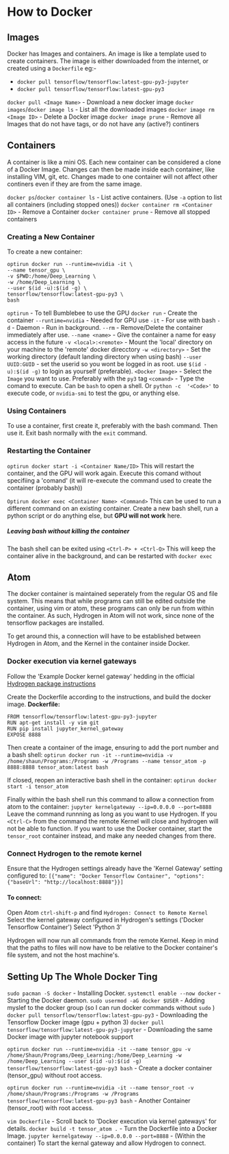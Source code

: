 How to Docker
=============

Images
------

Docker has Images and containers.
An image is like a template used to create containers.
The image is either downloaded from the internet, or created using a `Dockerfile`
eg:-
* `docker pull tensorflow/tensorflow:latest-gpu-py3-jupyter`
* `docker pull tensorflow/tensorflow:latest-gpu-py3`

`docker pull <Image Name>`          - Download a new docker image
`docker images`/`docker image ls`   - List all the downloaded images
`docker image rm <Image ID>`        - Delete a Docker image
`docker image prune`                - Remove all Images that do not have tags, or do not have any (active?) continers

Containers
----------

A container is like a mini OS. Each new container can be considered a clone of a Docker Image.
Changes can then be made inside each container, like installing VIM, git, etc.
Changes made to one container will not affect other continers even if they are from the same image.

`docker ps`/`docker container ls`       - List active containers. (Use `-a` option to list all containers (including stopped ones))
`docker container rm <Container ID>`    - Remove a Container
`docker container prune`                - Remove all stopped containers


### Creating a New Container

To create a new container:

```
optirun docker run --runtime=nvidia -it \
--name tensor_gpu \
-v $PWD:/home/Deep_Learning \
-w /home/Deep_Learning \
--user $(id -u):$(id -g) \
tensorflow/tensorflow:latest-gpu-py3 \
bash
```

`optirun`               - To tell Bumblebee to use the GPU
`docker run`            - Create the container
`--runtime=nvidia`      - Needed for GPU use
`-it`                   - For use with bash
`-d`                    - Daemon - Run in background.
`--rm`                  - Remove/Delete the container immediately after use.
`--name <name>`         - Give the container a name for easy access in the future
`-v <local>:<remote>`   - Mount the 'local' directory on your machine to the 'remote' docker direcctory
`-w <directory>`        - Set the working directory (default landing directory when using bash)
`--user UUID:GUID`      - set the userid so you wont be logged in as root. use `$(id -u):$(id -g)` to login as yourself (preferable).
`<Docker Image>`        - Select the `Image` you want to use. Preferably with the `py3` tag
`<comand>`              - Type the comand to execute. Can be `bash` to open a shell. Or `python -c  '<Code>'` to execute code, or `nvidia-smi` to test the gpu, or anything else.


### Using Containers

To use a container, first create it, preferably with the bash command.
Then use it.
Exit bash normally with the `exit` command.


### Restarting the Container

`optirun docker start -i <Container Name/ID>`
This will restart the container, and the GPU will work again.
Execute this comand without specifiing a 'comand' (it will re-execute the command used to create the container (probably bash))

`Optirun docker exec <Container Name> <Command>`
This can be used to run a different command on an existing container. Create a new bash shell, run a python script or do anything else, but **GPU will not work** here.


##### Leaving bash without killing the container

The bash shell can be exited using `<Ctrl-P> + <Ctrl-Q>`
This will keep the container alive in the background, and can be restarted with `docker exec`


Atom
----

The docker container is maintained seperately from the regular OS and file system.
This means that while programs can still be edited outside the container, using vim or atom, these programs can only be run from within the container.
As such, Hydrogen in Atom will not work, since none of the tensorflow packages are installed.

To get around this, a connection will have to be established between Hydrogen in Atom, and the Kernel in the container inside Docker.

### Docker execution via kernel gateways

Follow the 'Example Docker kernel gateway' hedding in the official [Hydrogen package instructions](https://atom.io/packages/greyatom-hydrogen#docker-execution-via-kernel-gateways)

Create the Dockerfile according to the instructions, and build the docker image.
**Dockerfile:**
```
FROM tensorflow/tensorflow:latest-gpu-py3-jupyter
RUN apt-get install -y vim git
RUN pip install jupyter_kernel_gateway
EXPOSE 8888
```

Then create a container of the image, ensuring to add the port number and a bash shell:
`optirun docker run -it --runtime=nvidia -v /home/shaun/Programs:/Programs -w /Programs --name tensor_atom -p 8888:8888 tensor_atom:latest bash`

If closed, reopen an interactive bash shell in the container:
`optirun docker start -i tensor_atom`

Finally within the bash shell run this command to allow a connection from atom to the container:
`jupyter kernelgateway --ip=0.0.0.0 --port=8888`
Leave the command runnning as long as you want to use Hydrogen. If you `<Ctrl-C>` from the command the remote Kernel will close and hydrogen will not be able to function.
If you want to use the Docker container, start the `tensor_root` container instead, and make any needed changes from there.


### Connect Hydrogen to the remote kernel
Ensure that the Hydrogen settings already have the 'Kernel Gateway' setting configured to:
`[{"name": "Docker Tensorflow Container", "options": {"baseUrl": "http://localhost:8888"}}]`

#### To connect:
Open Atom
`ctrl-shift-p` and find `Hydrogen: Connect to Remote Kernel`
Select the kernel gateway configured in Hydrogen's settings ('Docker Tensorflow Container')
Select 'Python 3'

Hydrogen will now run all commands from the remote Kernel. Keep in mind that the paths to files will now have to be relative to the Docker container's file system, and not the host machine's.


Setting Up The Whole Docker Ting
--------------------------------

`sudo pacman -S docker` - Installing Docker.
`systemctl enable --now docker` - Starting the Docker daemon.
`sudo usermod -aG docker $USER` - Adding myslef to the docker group (so I can run docker commands without `sudo` )
`docker pull tensorflow/tensorflow:latest-gpu-py3` - Downloading the Tensorflow Docker image (gpu + python 3)
`docker pull tensorflow/tensorflow:latest-gpu-py3-jupyter` - Downloading the same Docker image with jupyter notebook support

`optirun docker run --runtime=nvidia -it --name tensor_gpu -v /home/Shaun/Programs/Deep_Learning:/home/Deep_Learning -w /home/Deep_Learning --user $(id -u):$(id -g) tensorflow/tensorflow:latest-gpu-py3 bash` - Create a docker container (tensor_gpu) without root access.

`optirun docker run --runtime=nvidia -it --name tensor_root -v /home/shaun/Programs:/Programs -w /Programs tensorflow/tensorflow:latest-gpu-py3 bash` - Another Container (tensor_root) with root access.

`vim Dockerfile` - Scroll back to 'Docker execution via kernel gateways' for details.
`docker build -t tensor_atom .` - Turn the Dockerfile into a Docker Image.
`jupyter kernelgateway --ip=0.0.0.0 --port=8888` - (Within the container) To start the kernal gateway and allow Hydrogen to connect.
